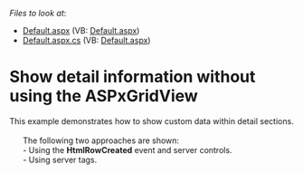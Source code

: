 <!-- default file list -->
*Files to look at*:

* [Default.aspx](./CS/WebSite/Default.aspx) (VB: [Default.aspx](./VB/WebSite/Default.aspx))
* [Default.aspx.cs](./CS/WebSite/Default.aspx.cs) (VB: [Default.aspx](./VB/WebSite/Default.aspx))
<!-- default file list end -->
# Show detail information without using the ASPxGridView


<p>This example demonstrates how to show custom data within detail sections.<br />
      <br />
      The following two approaches are shown:<br />
      - Using the <strong>HtmlRowCreated</strong> event and server controls.<br />
      - Using server tags.</p>

<br/>



